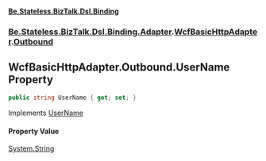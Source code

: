 #### [Be.Stateless.BizTalk.Dsl.Binding](README.md 'README')
### [Be.Stateless.BizTalk.Dsl.Binding.Adapter](Be.Stateless.BizTalk.Dsl.Binding.Adapter.md 'Be.Stateless.BizTalk.Dsl.Binding.Adapter').[WcfBasicHttpAdapter](WcfBasicHttpAdapter.md 'Be.Stateless.BizTalk.Dsl.Binding.Adapter.WcfBasicHttpAdapter').[Outbound](WcfBasicHttpAdapter.Outbound.md 'Be.Stateless.BizTalk.Dsl.Binding.Adapter.WcfBasicHttpAdapter.Outbound')

## WcfBasicHttpAdapter.Outbound.UserName Property

```csharp
public string UserName { get; set; }
```

Implements [UserName](IAdapterConfigOutboundCredentials.UserName.md 'Be.Stateless.BizTalk.Dsl.Binding.Adapter.IAdapterConfigOutboundCredentials.UserName')

#### Property Value
[System.String](https://docs.microsoft.com/en-us/dotnet/api/System.String 'System.String')